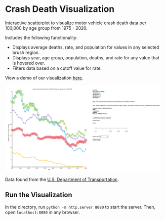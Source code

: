# Crash Death Visualization
Interactive scatterplot to visualize motor vehicle crash death data per 100,000 by age group from 1975 - 2020.

Includes the following functionality:
- Displays average deaths, rate, and population for values in any selected brush region.
- Displays year, age group, population, deaths, and rate for any value that is hovered over.
- Filters data based on a cutoff value for rate.

View a demo of our visualization [here](https://youtu.be/M2sWbD5Tf5k).

![Visualization](./Chart.PNG)

Data found from the [U.S. Department of Transportation](https://www.iihs.org/topics/fatality-statistics/detail/yearly-snapshot).

## Run the Visualization
In the directory, run `python -m http.server 8080` to start the server.
Then, open `localhost:8080` in any browser.